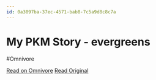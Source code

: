 ```yaml
---
id: 0a3097ba-37ec-4571-bab8-7c5a9d8c8c7a
---
```


# My PKM Story - evergreens
#Omnivore

[Read on Omnivore](https://omnivore.app/me/my-pkm-story-evergreens-18fad2b4274)
[Read Original](https://scrapbox.io/evergreens/My_PKM_Story)


